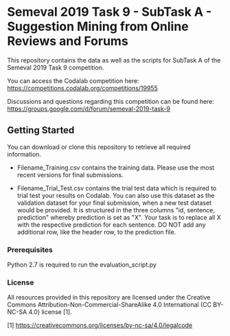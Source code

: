 # Semeval 2019 Task 9 - SubTask A - Suggestion Mining from Online Reviews and Forums

This repository contains the data as well as the scripts for SubTask A of the Semeval 2019 Task 9 competition. 

You can access the Codalab competition here: https://competitions.codalab.org/competitions/19955 

Discussions and questions regarding this competition can be found here: https://groups.google.com/d/forum/semeval-2019-task-9

## Getting Started

You can download or clone this repository to retrieve all required information. 

* Filename_Training.csv contains the training data. Please use the most recent versions for final submissions.

* Filename_Trial_Test.csv contains the trial test data which is required to trial test your results on Codalab. You can also use this dataset as the validation dataset for your final submission, when a new test dataset would be provided. It is structured in the three columns "id, sentence, prediction" whereby prediction is set as "X". Your task is to replace all X with the respective prediction for each sentence.
DO NOT add any additional row, like the header row, to the prediction file. 

### Prerequisites

Python 2.7 is required to run the evaluation_script.py

### License

All resources provided in this repository are licensed under the Creative Commons Attribution-Non-Commercial-ShareAlike 4.0 International (CC BY-NC-SA 4.0) license [1].

[1] https://creativecommons.org/licenses/by-nc-sa/4.0/legalcode
